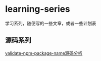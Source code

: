 # learning-series
学习系列，随便写的一些文章，或者一些计划表

## 源码系列
[validate-npm-package-name源码分析](https://github.com/xiong-ling/learning-series/issues/1)
